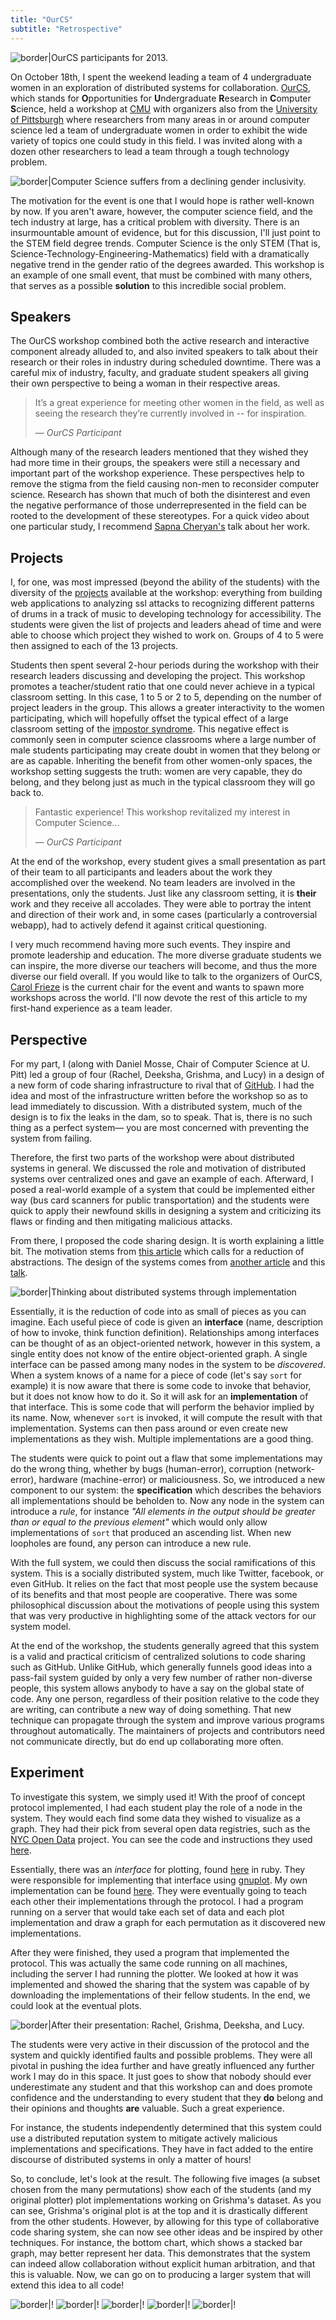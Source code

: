 ```yaml
---
title: "OurCS"
subtitle: "Retrospective"
---
```


![border|OurCS participants for 2013.](our_cs_0_small.JPG)

On October 18th, I spent the weekend leading a team of 4 undergraduate women in an exploration of distributed systems for collaboration. [OurCS](http://www.cs.cmu.edu/ourcs/), which stands for **O**pportunities for **U**ndergraduate **R**esearch in **C**omputer **S**cience, held a workshop at [CMU](http://cmu.edu) with organizers also from the [University of Pittsburgh](http://pitt.edu) where researchers from many areas in or around computer science led a team of undergraduate women in order to exhibit the wide variety of topics one could study in this field. I was invited along with a dozen other researchers to lead a team through a tough technology problem.

![border|Computer Science suffers from a declining gender inclusivity.](degrees.png)

The motivation for the event is one that I would hope is rather well-known by now. If you aren't aware, however, the computer science field, and the tech industry at large, has a critical problem with diversity. There is an insurmountable amount of evidence, but for this discussion, I'll just point to the STEM field degree trends. Computer Science is the only STEM (That is, Science-Technology-Engineering-Mathematics) field with a dramatically negative trend in the gender ratio of the degrees awarded. This workshop is an example of one small event, that must be combined with many others, that serves as a possible **solution** to this incredible social problem.

## Speakers

The OurCS workshop combined both the active research and interactive component already alluded to, and also invited speakers to talk about their research or their roles in industry during scheduled downtime. There was a careful mix of industry, faculty, and graduate student speakers all giving their own perspective to being a woman in their respective areas.

> It’s a great experience for meeting other women in the field, as well as seeing the research they’re currently involved in -- for inspiration.
> <div class="citation">&mdash; <cite>OurCS Participant</cite></div>

Although many of the research leaders mentioned that they wished they had more time in their groups, the speakers were still a necessary and important part of the workshop experience. These perspectives help to remove the stigma from the field causing non-men to reconsider computer science. Research has shown that much of both the disinterest and even the negative performance of those underrepresented in the field can be rooted to the development of these stereotypes. For a quick video about one particular study, I recommend [Sapna Cheryan's](http://www.youtube.com/watch?v=TYwI-qM20x4) talk about her work.

## Projects

I, for one, was most impressed (beyond the ability of the students) with the diversity of the [projects](http://www.cs.cmu.edu/ourcs/Team_Leaders_and_Projects.html) available at the workshop: everything from building web applications to analyzing ssl attacks to recognizing different patterns of drums in a track of music to developing technology for accessibility. The students were given the list of projects and leaders ahead of time and were able to choose which project they wished to work on. Groups of 4 to 5 were then assigned to each of the 13 projects.

Students then spent several 2-hour periods during the workshop with their research leaders discussing and developing the project. This workshop promotes a teacher/student ratio that one could never achieve in a typical classroom setting. In this case, 1 to 5 or 2 to 5, depending on the number of project leaders in the group. This allows a greater interactivity to the women participating, which will hopefully offset the typical effect of a large classroom setting of the [impostor syndrome](http://en.wikipedia.org/wiki/Impostor_syndrome). This negative effect is commonly seen in computer science classrooms where a large number of male students participating may create doubt in women that they belong or are as capable. Inheriting the benefit from other women-only spaces, the workshop setting suggests the truth: women are very capable, they do belong, and they belong just as much in the typical classroom they will go back to.

> Fantastic experience! This workshop revitalized my interest in Computer Science...
> <div class="citation">&mdash; <cite>OurCS Participant</cite></div>

At the end of the workshop, every student gives a small presentation as part of their team to all participants and leaders about the work they accomplished over the weekend. No team leaders are involved in the presentations, only the students. Just like any classroom setting, it is **their** work and they receive all accolades. They were able to portray the intent and direction of their work and, in some cases (particularly a controversial webapp), had to actively defend it against critical questioning.

I very much recommend having more such events. They inspire and promote leadership and education. The more diverse graduate students we can inspire, the more diverse our teachers will become, and thus the more diverse our field overall. If you would like to talk to the organizers of OurCS, [Carol Frieze](http://www.cs.cmu.edu/~cfrieze/) is the current chair for the event and wants to spawn more workshops across the world. I'll now devote the rest of this article to my first-hand experience as a team leader.

## Perspective

For my part, I (along with Daniel Mosse, Chair of Computer Science at U. Pitt) led a group of four (Rachel, Deeksha, Grishma, and Lucy) in a design of a new form of code sharing infrastructure to rival that of [GitHub](http://github.com). I had the idea and most of the infrastructure written before the workshop so as to lead immediately to discussion. With a distributed system, much of the design is to fix the leaks in the dam, so to speak. That is, there is no such thing as a perfect system&mdash; you are most concerned with preventing the system from failing.

Therefore, the first two parts of the workshop were about distributed systems in general. We discussed the role and motivation of distributed systems over centralized ones and gave an example of each. Afterward, I posed a real-world example of a system that could be implemented either way (bus card scanners for public transportation) and the students were quick to apply their newfound skills in designing a system and criticizing its flaws or finding and then mitigating malicious attacks.

From there, I proposed the code sharing design. It is worth explaining a little bit. The motivation stems from [this article](posts/apples) which calls for a reduction of abstractions. The design of the systems comes from [another article](posts/djehuty-technical) and this [talk](https://speakerdeck.com/wilkie/xomb-plus-djehuty-a-remix-os-for-computation-liberation).

![border|Thinking about distributed systems through implementation](our_cs_1_small.JPG)

Essentially, it is the reduction of code into as small of pieces as you can imagine. Each useful piece of code is given an **interface** (name, description of how to invoke, think function definition). Relationships among interfaces can be thought of as an object-oriented network, however in this system, a single entity does not know of the entire object-oriented graph. A single interface can be passed among many nodes in the system to be *discovered*. When a system knows of a name for a piece of code (let's say `sort` for example) it is now aware that there is some code to invoke that behavior, but it does not know how to do it. So it will ask for an **implementation** of that interface. This is some code that will perform the behavior implied by its name. Now, whenever `sort` is invoked, it will compute the result with that implementation. Systems can then pass around or even create new implementations as they wish. Multiple implementations are a good thing.

The students were quick to point out a flaw that some implementations may do the wrong thing, whether by bugs (human-error), corruption (network-error), hardware (machine-error) or maliciousness. So, we introduced a new component to our system: the **specification** which describes the behaviors all implementations should be beholden to. Now any node in the system can introduce a *rule*, for instance *"All elements in the output should be greater than or equal to the previous element"* which would only allow implementations of `sort` that produced an ascending list. When new loopholes are found, any person can introduce a new rule.

With the full system, we could then discuss the social ramifications of this system. This is a socially distributed system, much like Twitter, facebook, or even GitHub. It relies on the fact that most people use the system because of its benefits and that most people are cooperative. There was some philosophical discussion about the motivations of people using this system that was very productive in highlighting some of the attack vectors for our system model.

At the end of the workshop, the students generally agreed that this system is a valid and practical criticism of centralized solutions to code sharing such as GitHub. Unlike GitHub, which generally funnels good ideas into a pass-fail system guided by only a very few number of rather non-diverse people, this system allows anybody to have a say on the global state of code. Any one person, regardless of their position relative to the code they are writing, can contribute a new way of doing something. That new technique can propagate through the system and improve various programs throughout automatically. The maintainers of projects and contributors need not communicate directly, but do end up collaborating more often.

## Experiment

To investigate this system, we simply used it! With the proof of concept protocol implemented, I had each student play the role of a node in the system. They would each find some data they wished to visualize as a graph. They had their pick from several open data registries, such as the [NYC Open Data](https://nycopendata.socrata.com/
) project. You can see the code and instructions they used [here](https://github.com/wilkie/ourcs-plotter).

Essentially, there was an *interface* for plotting, found [here](https://github.com/wilkie/ourcs-plotter/blob/master/interface/data_plot.rb) in ruby. They were responsible for implementing that interface using [gnuplot](http://www.gnuplot.info/). My own implementation can be found [here](https://github.com/wilkie/ourcs-plotter/blob/master/implementation/data_plot/wilkie.rb). They were eventually going to teach each other their implementations through the protocol. I had a program running on a server that would take each set of data and each plot implementation and draw a graph for each permutation as it discovered new implementations.

After they were finished, they used a program that implemented the protocol. This was actually the same code running on all machines, including the server I had running the plotter. We looked at how it was implemented and showed the sharing that the system was capable of by downloading the implementations of their fellow students. In the end, we could look at the eventual plots.

![border|After their presentation: Rachel, Grishma, Deeksha, and Lucy.](our_cs_3_small.JPG)

The students were very active in their discussion of the protocol and the system and quickly identified faults and possible problems. They were all pivotal in pushing the idea further and have greatly influenced any further work I may do in this space. It just goes to show that nobody should ever underestimate any student and that this workshop can and does promote confidence and the understanding to every student that they **do** belong and their opinions and thoughts **are** valuable. Such a great experience.

For instance, the students independently determined that this system could use a distributed reputation system to mitigate actively malicious implementations and specifications. They have in fact added to the entire discourse of distributed systems in only a matter of hours!

So, to conclude, let's look at the result. The following five images (a subset chosen from the many permutations) show each of the students (and my original plotter) plot implementations working on Grishma's dataset. As you can see, Grishma's original plot is at the top and it is drastically different from the other students. However, by allowing for this type of collaborative code sharing system, she can now see other ideas and be inspired by other techniques. For instance, the bottom chart, which shows a stacked bar graph, may better represent her data. This demonstrates that the system can indeed allow collaboration without explicit human arbitration, and that this is valuable. Now, we can go on to producing a larger system that will extend this idea to all code!

![border|!](grishma_5.gif)
![border|!](grishma_1.gif)
![border|!](grishma_3.gif)
![border|!](grishma_7.gif)
![border|!](grishma_9.gif)
